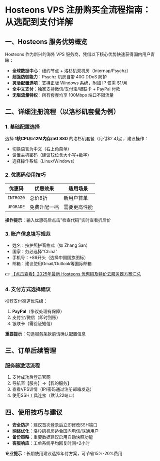 # Hosteons VPS 注册购买全流程指南：从选配到支付详解

## 一、Hosteons 服务优势概览
Hosteons 作为新兴的海外 VPS 服务商，凭借以下核心优势快速获得国内用户青睐：
- **全球数据中心**：纽约节点 + 洛杉矶双机房（Internap/Psychz）
- **超强防御能力**：Psychz 机房自带 40G DDoS 防护
- **灵活配置选项**：支持正版 Windows 系统，附加 IP 仅需 $1/月
- **全中文支付**：独家支持微信/支付宝/银联卡 + PayPal 付款
- **无限流量特权**：所有套餐均享 100Mbps 端口不限流量

## 二、详细注册流程（以洛杉矶套餐为例）
### 1. 基础配置选择
选择 **1核CPU/512M内存/5G SSD** 的洛杉矶套餐（月付$2.4起），建议操作：
- 切换语言为中文（右上角菜单）
- 设置主机密码（建议12位含大小写+数字）
- 选择操作系统（Linux/Windows）

### 2. 优惠码使用技巧
| 优惠码       | 优惠效果               | 适用场景         |
|--------------|------------------------|------------------|
| `INTRO20`    | 总价8折               | 新用户首单      |
| `UPGRADE`    | 免费升配一档           | 需要更高性能    |

**操作提示**：输入优惠码后点击"检查代码"实时查看折后价

### 3. 账户信息填写规范
- 姓名：按护照拼音格式（如 Zhang San）
- 国家：务必选择"China"
- 手机号：+86开头（选择中国国旗图标）
- 邮箱：建议使用Gmail/Outlook等国际邮箱

👉 [【点击查看】2025年最新 Hosteons 优惠码及特价云服务器方案汇总](https://bit.ly/hosteons)

### 4. 支付方式选择建议
推荐支付渠道优先级：
1. **PayPal**（争议处理有保障）
2. 支付宝/微信（即时到账）
3. 银联卡（需验证短信）

**重要提示**：勾选服务条款前请确认配置信息

## 三、订单后续管理
### 服务器激活流程
1. 支付成功后登录官网
2. 导航至【服务】→【我的服务】
3. 查看VPS详情（IP/密码通过注册邮箱发送）
4. 使用SSH工具连接（默认22端口）

## 四、使用技巧与建议
- **安全防护**：建议首次登录后立即修改SSH端口
- **网络优化**：洛杉矶机房适合国内电信/联通用户
- **备份策略**：重要数据建议启用自动快照功能
- **客服响应**：工单系统平均回复时间<2小时

**专业提示**：长期使用建议选择年付方案，可节省15%-20%费用